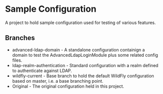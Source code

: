 Sample Configuration
====================

A project to hold sample configuration used for testing of various features.

Branches
--------

 * advanced-ldap-domain      - A standalone configuration containign a domain to test the AdvancedLdapLoginModule 
                               plus some related config files.
 * ldap-realm-authentication - Standard configuration with a realm defined to authenticate against LDAP.
 * wildfly-current           - Base branch to hold the default WildFly configuration based on master, i.e. a base
                               branching point.
 * Original                  - The original configuration held in this project.

